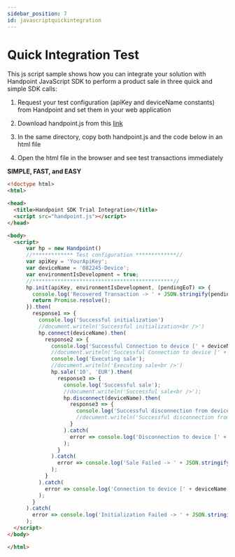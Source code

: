 ```yaml
---
sidebar_position: 7
id: javascriptquickintegration
---
```




# Quick Integration Test

This js script sample shows how you can integrate your solution with Handpoint JavaScript SDK to perform a product sale in three quick and simple SDK calls:

1) Request your test configuration (apiKey and deviceName constants) from Handpoint and set them in your web application

2) Download handpoint.js from this [link](https://hpoint-cr-binaries-prod.s3.amazonaws.com/cloud/sdk/wrappers/js/5.0.0/handpoint-5.0.0.js)

3) In the same directory, copy both handpoint.js and the code below in an html file

4) Open the html file in the browser and see test transactions immediately

**SIMPLE, FAST, and EASY**

```html
<!doctype html>
<html>

<head>
  <title>Handpoint SDK Trial Integration</title>
  <script src="handpoint.js"></script>
</head>

<body>
  <script>
      var hp = new Handpoint()
      //************* Test configuration *************//
      var apiKey = 'YourApiKey';
      var deviceName = '082245-Device';
      var environmentIsDevelopment = true;
      //*********************************************//
      hp.init(apiKey, environmentIsDevelopment, (pendingEoT) => {
        console.log('Recovered Transaction -> ' + JSON.stringify(pendingEoT));
        return Promise.resolve();
      }).then(
        response1 => {
          console.log('Successful initialization')
          //document.writeln('Successful initialization<br />')
          hp.connect(deviceName).then(
            response2 => {
              console.log('Successful Connection to device [' + deviceName + ']');
              //document.writeln('Successful Connection to device [' + deviceName + ']<br />')
              console.log('Executing sale');
              //document.writeln('Executing sale<br />')
              hp.sale('10', 'EUR').then(
                response3 => {
                  console.log('Successful sale');
                  //document.writeln('Successful sale<br />');
                  hp.disconnect(deviceName).then(
                    response3 => {
                      console.log('Successful disconnection from device [' + deviceName + ']')
                      //document.writeln('Successful disconnection from device [' + deviceName + ']<br />')
                    }
                  ).catch(
                    error => console.log('Disconnection to device [' + deviceName + '] Failed -> ' + JSON.stringify(error))
                  );
                }
              ).catch(
                error => console.log('Sale Failed -> ' + JSON.stringify(error))
              );
            }
          ).catch(
            error => console.log('Connection to device [' + deviceName + '] Failed -> ' + JSON.stringify(error))
          );
        }
      ).catch(
        error => console.log('Initialization Failed -> ' + JSON.stringify(error))
      );
  </script>
</body>

</html>
```